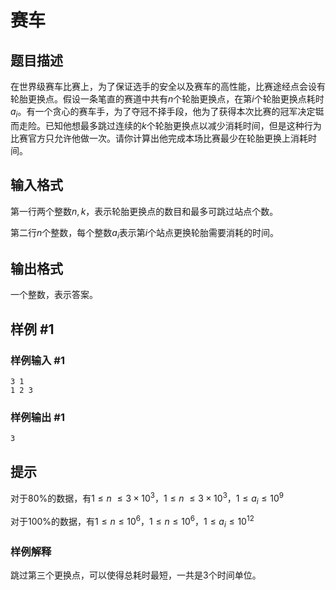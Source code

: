 # 赛车

## 题目描述

在世界级赛车比赛上，为了保证选手的安全以及赛车的高性能，比赛途经点会设有轮胎更换点。假设一条笔直的赛道中共有$n$个轮胎更换点，在第$i$个轮胎更换点耗时$a_i$。有一个贪心的赛车手，为了夺冠不择手段，他为了获得本次比赛的冠军决定铤而走险。已知他想最多跳过连续的$k$个轮胎更换点以减少消耗时间，但是这种行为比赛官方只允许他做一次。请你计算出他完成本场比赛最少在轮胎更换上消耗时间。

## 输入格式

第一行两个整数$n, k$，表示轮胎更换点的数目和最多可跳过站点个数。

第二行$n$个整数，每个整数$a_i$表示第$i$个站点更换轮胎需要消耗的时间。

## 输出格式

一个整数，表示答案。

## 样例 #1

### 样例输入 #1

```
3 1
1 2 3
```

### 样例输出 #1

```
3
```

## 提示

对于$80\%$的数据，有$1 \le n\ \leq 3×10^3$，$1 \le n\ \leq 3×10^3$，$1 \le a_i \leq 10^9$

对于$100\%$的数据，有$1 \le n \leq 10^6$，$1 \le n \leq 10^6$，$1 \le a_i \leq 10^{12}$

### 样例解释
跳过第三个更换点，可以使得总耗时最短，一共是3个时间单位。